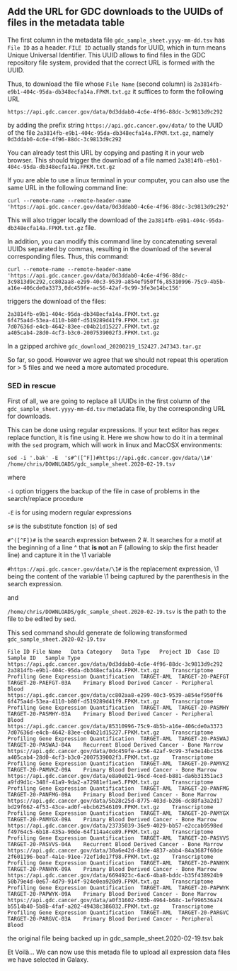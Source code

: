 ## Add the URL for GDC downloads to the UUIDs of files in the metadata table 

The first column in the metadata file `gdc_sample_sheet.yyyy-mm-dd.tsv` has `File ID` as
a header. `FILE ID` actually stands for UUID, which in turn means Unique Universal Identifier.
This UUID allows to find files in the GDC repository file system, provided that the correct
URL is formed with the UUID.

Thus, to download the file whose `File Name` (second column) is `2a3814fb-e9b1-404c-95da-db348ecfa14a.FPKM.txt.gz`
it suffices to form the following URL
```
https://api.gdc.cancer.gov/data/0d3ddab0-4c6e-4f96-88dc-3c9813d9c292
```
by adding the prefix string `https://api.gdc.cancer.gov/data/`
to the UUID of the file `2a3814fb-e9b1-404c-95da-db348ecfa14a.FPKM.txt.gz`, namely
`0d3ddab0-4c6e-4f96-88dc-3c9813d9c292`

You can already test this URL by copying and pasting it in your web browser. This should trigger
the download of a file named `2a3814fb-e9b1-404c-95da-db348ecfa14a.FPKM.txt.gz`

If you are able to use a linux terminal in your computer, you can also use the same URL
in the following command line:

```
curl --remote-name --remote-header-name 'https://api.gdc.cancer.gov/data/0d3ddab0-4c6e-4f96-88dc-3c9813d9c292'
```

This will also trigger locally the download of the `2a3814fb-e9b1-404c-95da-db348ecfa14a.FPKM.txt.gz`
file.

In addition, you can modify this command line by concatenating several UUIDs separated by commas,
resulting in the download of the several corresponding files. Thus, this command:

```
curl --remote-name --remote-header-name 'https://api.gdc.cancer.gov/data/0d3ddab0-4c6e-4f96-88dc-3c9813d9c292,cc802aa8-e299-40c3-9539-a854ef950ff6,85310996-75c9-4b5b-a16e-406cde0a3373,0dc459fe-ac56-42af-9c99-3fe3e14bc156'
```
triggers the download of the files:
```
2a3814fb-e9b1-404c-95da-db348ecfa14a.FPKM.txt.gz
6f475a4d-53ea-4110-b80f-d519289d41f9.FPKM.txt.gz
7d07636d-e4cb-4642-83ee-c04b21d15227.FPKM.txt.gz
a405cab4-28d0-4cf3-b3c0-2007539002f3.FPKM.txt.gz
```
In a gzipped archive `gdc_download_20200219_152427.247343.tar.gz`

So far, so good. However we agree that we should not repeat this operation for > 5 files and
we need a more automated procedure.

### SED in rescue

First of all, we are going to replace all UUIDs in the first column of the `gdc_sample_sheet.yyyy-mm-dd.tsv`
metadata file, by the corresponding URL for downloads.

This can be done using regular expressions. If your text editor has regex replace function,
it is fine using it. Here we show how to do it in a terminal with the `sed` program, which will
work in linux and MacOSX environments:

```
sed -i '.bak' -E  's#^([^F])#https://api.gdc.cancer.gov/data/\1#' /home/chris/DOWNLOADS/gdc_sample_sheet.2020-02-19.tsv
```
where

`-i` option triggers the backup of the file in case of problems in the search/replace procedure

`-E` is for using modern regular expressions

`s#` is the substitute fonction  (s) of sed

`#^([^F])#` is the search expression between 2 #. It searches for a motif
at the beginning of a line ^ that **is not** an F (allowing to skip the first header line)
and capture it in the \1 variable

`#https://api.gdc.cancer.gov/data/\1#` is the replacement expression, \1 being the content
of the variable \1 being captured by the parenthesis in the search expression.

and

`/home/chris/DOWNLOADS/gdc_sample_sheet.2020-02-19.tsv` is the path to the file to be edited
by sed.

This sed command should generate de following transformed `gdc_sample_sheet.2020-02-19.tsv`

```
File ID	File Name	Data Category	Data Type	Project ID	Case ID	Sample ID	Sample Type
https://api.gdc.cancer.gov/data/0d3ddab0-4c6e-4f96-88dc-3c9813d9c292	2a3814fb-e9b1-404c-95da-db348ecfa14a.FPKM.txt.gz	Transcriptome Profiling	Gene Expression Quantification	TARGET-AML	TARGET-20-PAEFGT	TARGET-20-PAEFGT-03A	Primary Blood Derived Cancer - Peripheral Blood
https://api.gdc.cancer.gov/data/cc802aa8-e299-40c3-9539-a854ef950ff6	6f475a4d-53ea-4110-b80f-d519289d41f9.FPKM.txt.gz	Transcriptome Profiling	Gene Expression Quantification	TARGET-AML	TARGET-20-PASMHY	TARGET-20-PASMHY-03A	Primary Blood Derived Cancer - Peripheral Blood
https://api.gdc.cancer.gov/data/85310996-75c9-4b5b-a16e-406cde0a3373	7d07636d-e4cb-4642-83ee-c04b21d15227.FPKM.txt.gz	Transcriptome Profiling	Gene Expression Quantification	TARGET-AML	TARGET-20-PASWAJ	TARGET-20-PASWAJ-04A	Recurrent Blood Derived Cancer - Bone Marrow
https://api.gdc.cancer.gov/data/0dc459fe-ac56-42af-9c99-3fe3e14bc156	a405cab4-28d0-4cf3-b3c0-2007539002f3.FPKM.txt.gz	Transcriptome Profiling	Gene Expression Quantification	TARGET-AML	TARGET-20-PAMVKZ	TARGET-20-PAMVKZ-09A	Primary Blood Derived Cancer - Bone Marrow
https://api.gdc.cancer.gov/data/e8a0e021-96cd-4ced-b881-da6b31351ac3	a9fd9d1c-348f-41a9-9da2-a72981ef1ae5.FPKM.txt.gz	Transcriptome Profiling	Gene Expression Quantification	TARGET-AML	TARGET-20-PANFMG	TARGET-20-PANFMG-09A	Primary Blood Derived Cancer - Bone Marrow
https://api.gdc.cancer.gov/data/5b28c25d-8775-403d-b286-dc88fa3a2d17	bd29f662-4f53-43ce-ad0f-ebcb62546109.FPKM.txt.gz	Transcriptome Profiling	Gene Expression Quantification	TARGET-AML	TARGET-20-PAMYGX	TARGET-20-PAMYGX-09A	Primary Blood Derived Cancer - Bone Marrow
https://api.gdc.cancer.gov/data/23735039-36e9-4029-bb57-e2ccab9598ed	f49764c5-6b18-435a-90de-64f114a4ce89.FPKM.txt.gz	Transcriptome Profiling	Gene Expression Quantification	TARGET-AML	TARGET-20-PASVVS	TARGET-20-PASVVS-04A	Recurrent Blood Derived Cancer - Bone Marrow
https://api.gdc.cancer.gov/data/30a6e42d-81de-4837-abb4-84a3687f60de	2f601196-beaf-4a1e-91ee-72ef1de17f98.FPKM.txt.gz	Transcriptome Profiling	Gene Expression Quantification	TARGET-AML	TARGET-20-PANHYK	TARGET-20-PANHYK-09A	Primary Blood Derived Cancer - Bone Marrow
https://api.gdc.cancer.gov/data/6694923c-6ac6-4ba8-bddc-b35f438924b9	50b79e4d-0e67-4d79-914f-924e0ea920d9.FPKM.txt.gz	Transcriptome Profiling	Gene Expression Quantification	TARGET-AML	TARGET-20-PAPWYK	TARGET-20-PAPWYK-09A	Primary Blood Derived Cancer - Bone Marrow
https://api.gdc.cancer.gov/data/a0f31602-503b-4964-b68c-1ef996536a74	b5514b40-5b8b-4faf-a202-49438c386032.FPKM.txt.gz	Transcriptome Profiling	Gene Expression Quantification	TARGET-AML	TARGET-20-PARGVC	TARGET-20-PARGVC-03A	Primary Blood Derived Cancer - Peripheral Blood
```

the original file being backed up in gdc_sample_sheet.2020-02-19.tsv.bak


Et Voilà... We can now use this metada file to upload all expression data files we have selected in Galaxy.



    

